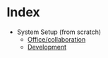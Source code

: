 # Index

* System Setup (from scratch)
  *  [Office/collaboration](./collaboration.md)
  *  [Development](./Development.md)
